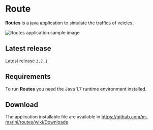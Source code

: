 # Route

**Routes** is a java application to  simulate the traffics of veicles.

![Routes application sample image](https://raw.github.com/m-marini/routes/master/images/routes-sample.png)

## Latest release

Latest release [`3.7.1`](https://github.com/m-marini/routes/tree/routes-3.7.1)

## Requirements

To run **Routes** you need the Java 1.7 runtime environment installed.

## Download

The application installable file are available in https://github.com/m-marini/routes/wiki/Downloads

